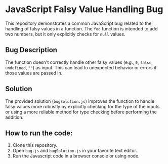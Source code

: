 # JavaScript Falsy Value Handling Bug

This repository demonstrates a common JavaScript bug related to the handling of falsy values in a function. The `foo` function is intended to add two numbers, but it only explicitly checks for `null` values.

## Bug Description

The function doesn't correctly handle other falsy values (e.g., `0`, `false`, `undefined`, `""`) as input.  This can lead to unexpected behavior or errors if those values are passed in.

## Solution

The provided solution (`bugSolution.js`) improves the function to handle falsy values more robustly by explicitly checking for the type of the inputs or using a more reliable method for type checking before performing the addition.

## How to run the code:

1. Clone this repository.
2. Open `bug.js` and `bugSolution.js` in your favorite text editor.
3. Run the Javascript code in a browser console or using node.